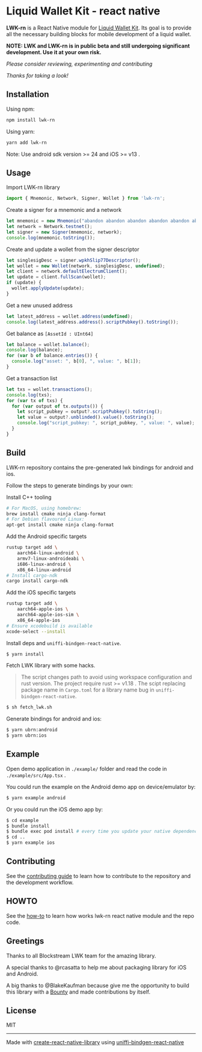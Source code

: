 # Liquid Wallet Kit - react native

**LWK-rn** is a React Native module for [Liquid Wallet Kit](https://github.com/Blockstream/lwk). Its goal is to provide all the necessary building blocks for mobile development of a liquid wallet.

**NOTE: LWK and LWK-rn is in public beta and still undergoing significant development. Use it at your own risk.**

_Please consider reviewing, experimenting and contributing_

_Thanks for taking a look!_

## Installation

Using npm:

```sh
npm install lwk-rn
```

Using yarn:

```sh
yarn add lwk-rn
```

Note: Use android sdk version >= 24 and iOS >= v13 .

## Usage

Import LWK-rn library

```js
import { Mnemonic, Network, Signer, Wollet } from 'lwk-rn';
```

Create a signer for a mnemonic and a network
```js
let mnemonic = new Mnemonic("abandon abandon abandon abandon abandon abandon abandon abandon abandon abandon abandon about"); 
let network = Network.testnet();
let signer = new Signer(mnemonic, network);
console.log(mnemonic.toString());
```

Create and update a wollet from the signer descriptor
```js
let singlesigDesc = signer.wpkhSlip77Descriptor();
let wollet = new Wollet(network, singlesigDesc, undefined);
let client = network.defaultElectrumClient();
let update = client.fullScan(wollet);
if (update) { 
  wollet.applyUpdate(update);
}
```

Get a new unused address
```js
let latest_address = wollet.address(undefined); 
console.log(latest_address.address().scriptPubkey().toString());
```

Get balance as `[AssetId : UInt64]`
```js
let balance = wollet.balance();
console.log(balance);
for (var b of balance.entries()) {
  console.log("asset: ", b[0], ", value: ", b[1]);
}
```

Get a transaction list
```js
let txs = wollet.transactions();
console.log(txs);
for (var tx of txs) {
  for (var output of tx.outputs()) {
    let script_pubkey = output?.scriptPubkey().toString();
    let value = output?.unblinded().value().toString();
    console.log("script_pubkey: ", script_pubkey, ", value: ", value);
  }
}
```

## Build

LWK-rn repository contains the pre-generated lwk bindings for android and ios. 

Follow the steps to generate bindings by your own:

Install C++ tooling

```sh
# For MacOS, using homebrew:
brew install cmake ninja clang-format
# For Debian flavoured Linux:
apt-get install cmake ninja clang-format
```

Add the Android specific targets
```sh
rustup target add \
    aarch64-linux-android \
    armv7-linux-androideabi \
    i686-linux-android \
    x86_64-linux-android
# Install cargo-ndk
cargo install cargo-ndk
```

Add the iOS specific targets
```sh
rustup target add \
    aarch64-apple-ios \
    aarch64-apple-ios-sim \
    x86_64-apple-ios
# Ensure xcodebuild is available
xcode-select --install
```

Install deps and `uniffi-bindgen-react-native`.

```sh
$ yarn install
```

Fetch LWK library with some hacks.
> The script changes path to avoid using workspace configuration and rust version. The project require rust >= v1.18 . The scipt replacing package name in `Cargo.toml` for a library name bug in `uniffi-bindgen-react-native`.
```sh
$ sh fetch_lwk.sh
```

Generate bindings for android and ios:
```sh
$ yarn ubrn:android
$ yarn ubrn:ios
```

## Example

Open demo application in `./example/` folder and read the code in `./example/src/App.tsx` .

You could run the example on the Android demo app on device/emulator by:
```sh
$ yarn example android
```

Or you could run the iOS demo app by:
```sh
$ cd example
$ bundle install
$ bundle exec pod install # every time you update your native dependencies
$ cd ..
$ yarn example ios
```

## Contributing

See the [contributing guide](CONTRIBUTING.md) to learn how to contribute to the repository and the development workflow.

## HOWTO

See the [how-to](HOW-TO.md) to learn how works lwk-rn react native module and the repo code.

## Greetings

Thanks to all Blockstream LWK team for the amazing library.

A special thanks to @rcasatta to help me about packaging library for iOS and Android.

A big thanks to @BlakeKaufman because give me the opportunity to build this library with a [Bounty](https://github.com/BlakeKaufman/BlitzWallet/issues/4) and made contributions by itself.

## License

MIT

---

Made with [create-react-native-library](https://github.com/callstack/react-native-builder-bob)
using [uniffi-bindgen-react-native](https://github.com/jhugman/uniffi-bindgen-react-native)
